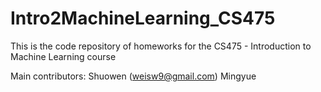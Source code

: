 # Intro2MachineLearning_CS475

This is the code repository of homeworks for the CS475 - Introduction to Machine Learning course 

Main contributors: 
  Shuowen (weisw9@gmail.com) 
  Mingyue
